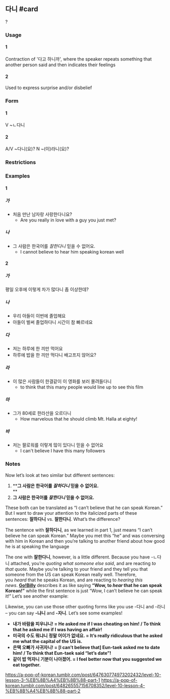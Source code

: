 ## 다니 #card
?
### Usage
#### 1
Contraction of '다고 하니까', where the speaker repeats something that another person said and then indicates their feelings
#### 2
Used to express surprise and/or disbelief
### Form
#### 1
V ~ㄴ다니
#### 2
A/V ~다니(요)?
N ~(이)라니(요)?
### Restrictions
### Examples
#### 1
##### 가
* 처음 만난 남자랑 사랑한다니요?
	* Are you really in love with a guy you just met?
##### 나
* 그 사람은 한국어를 _잘한다니_ 믿을 수 없어요.
	* I cannot believe to hear him speaking korean well
#### 2
##### 가
평일 오후에 이렇게 차가 많다니 좀 이상한데?
##### 나
* 우리 아들이 이번에 졸업해요
* 아들이 벌써 졸업하다니 시간이 참 빠르네요
##### 다
* 저는 하루에 한 끼만 먹어요
* 하루에 밥을 한 끼만 먹다니 배고프지 않어요?
##### 라
* 이 많은 사람들이 한결같이 이 영화를 보러 몰려들다니
	* to think that this many people would line up to see this film
##### 마
* 그가 80세로 한라산을 오르다니
	* How marvelous that he should climb Mt. Halla at eighty!
##### 바
* 저는 팔로워를 이렇게 많이 있다니 믿을 수 없어요
	* I can't believe I have this many followers
### Notes
Now let’s look at two similar but different sentences:
<!--SR:!2024-12-23,8,250-->

1. ****그 사람은 한국어를 _잘하다니_ 믿을 수 없어요.**  
    **
2. **그 사람은 한국어를 _잘한다니_ 믿을 수 없어요.** 

These both can be translated as “I can’t believe that he can speak Korean.” But I want to draw your attention to the italicized parts of these sentences: **잘하다니** vs. **잘한다니**. What’s the difference?

The sentence with **잘하다니**, as we learned in part 1, just means “I can’t believe he can speak Korean.” Maybe you met this “he” and was conversing with him in Korean and then you’re talking to another friend about how good he is at speaking the language  

The one with **잘한다니**, however, is a little different. Because you have -ㄴ다니 attached, you’re _quoting what someone else said_, and are reacting _to that quote._ Maybe you’re talking to your friend and they tell you that someone from the US can speak Korean really well. Therefore, you _heard_ that he speaks Korean, and are reacting to _hearing this news_. [**Go!Billy**](https://www.youtube.com/watch?v=Koeh6hd2_b4) describes it as like saying **“Wow, to _hear_ that he can speak Korean!”** while the first sentence is just “Wow, I can’t believe he can speak it!” Let’s see another example:

Likewise, you can use those other quoting forms like you use -다니 and -라니 – you can say **-냐니** and **-자니**. Let’s see some examples!

- **내가 바람을 피우냐니! = He asked me if I was cheating on him! / To think that he asked me if I was having an affair!**
- **미국의 수도 뭐냐니 정말 어이가 없네요. = It’s really ridiculous that he asked me what the capital of the US is.**
- **은택 오빠가 사귀자니! = [I can’t believe that] Eun-taek asked me to date him! / To think that Eun-taek said “let’s date”!**
- **같이 밥 먹자니 기분이 나아졌어. = I feel better now that you suggested we eat together.**

https://a-pop-of-korean.tumblr.com/post/647630774973202432/level-10-lesson-3-%EB%8B%A4%EB%8B%88-part-1
https://a-pop-of-korean.tumblr.com/post/648265557156708352/level-10-lesson-4-%EB%8B%A4%EB%8B%88-part-2
<!--SR:!2024-11-17,3,250-->
